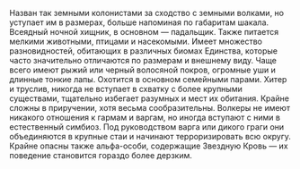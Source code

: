 Назван так земными колонистами за сходство с земными волками, но уступает им в размерах, больше напоминая по габаритам шакала. Всеядный ночной хищник, в основном — падальщик. Также питается мелкими животными, птицами и насекомыми. Имеет множество разновидностей, обитающих в различных биомах Единства, которые часто значительно отличаются по размерам и внешнему виду. Чаще всего имеют рыжий или черный волосяной покров, огромные уши и длинные тонкие лапы. Охотится в основном семейными парами. Хитер и труслив, никогда не вступает в схватку с более крупными существами, тщательно избегает разумных и мест их обитания. Крайне сложны в приручении, хотя весьма сообразительны. Волкеры не имеют никакого отношения к гармам и варгам, но иногда вступают с ними в естественный симбиоз. Под руководством варга или дикого граги они объединяются в крупные стаи и начинают терроризировать всю округу. Крайне опасны также альфа-особи, содержащие Звездную Кровь — их поведение становится гораздо более дерзким.